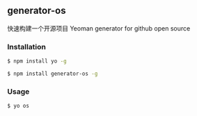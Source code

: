## generator-os

快速构建一个开源项目 Yeoman generator for github open source

### Installation

```sh
$ npm install yo -g

$ npm install generator-os -g
```

### Usage

```sh
$ yo os
```